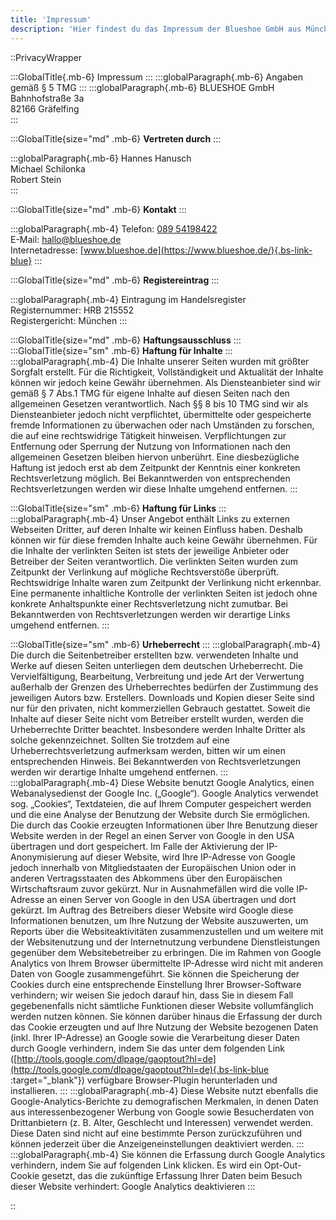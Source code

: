 ```yaml
---
title: 'Impressum'
description: 'Hier findest du das Impressum der Blueshoe GmbH aus München.'
---
```


::PrivacyWrapper

:::GlobalTitle{.mb-6}
Impressum
:::
:::globalParagraph{.mb-6}
Angaben gemäß § 5 TMG
:::
:::globalParagraph{.mb-6}
BLUESHOE GmbH<br>
Bahnhofstraße 3a<br>
82166 Gräfelfing<br>
:::

:::GlobalTitle{size="md" .mb-6}
**Vertreten durch**
:::

:::globalParagraph{.mb-6}
Hannes Hanusch<br>
Michael Schilonka<br>
Robert Stein<br>
:::

:::GlobalTitle{size="md" .mb-6}
**Kontakt**
:::

:::globalParagraph{.mb-4}
Telefon: <a href="tel:+498954198422">089 54198422</a><br>
E-Mail: <a href="mailto:hallo@blueshoe.de">hallo@blueshoe.de</a><br>
Internetadresse: [www.blueshoe.de](https://www.blueshoe.de/){.bs-link-blue}
:::

:::GlobalTitle{size="md" .mb-6}
**Registereintrag**
:::

:::globalParagraph{.mb-4}
Eintragung im Handelsregister<br>
Registernummer: HRB 215552<br>
Registergericht: München
:::

:::GlobalTitle{size="md" .mb-6}
**Haftungsausschluss**
:::
:::GlobalTitle{size="sm" .mb-6}
**Haftung für Inhalte**
:::
:::globalParagraph{.mb-4}
Die Inhalte unserer Seiten wurden mit größter Sorgfalt erstellt. Für die Richtigkeit, Vollständigkeit und Aktualität der Inhalte können wir jedoch keine Gewähr übernehmen. Als Diensteanbieter sind wir gemäß § 7 Abs.1 TMG für eigene Inhalte auf diesen Seiten nach den allgemeinen Gesetzen verantwortlich. Nach §§ 8 bis 10 TMG sind wir als Diensteanbieter jedoch nicht verpflichtet, übermittelte oder gespeicherte fremde Informationen zu überwachen oder nach Umständen zu forschen, die auf eine rechtswidrige Tätigkeit hinweisen. Verpflichtungen zur Entfernung oder Sperrung der Nutzung von Informationen nach den allgemeinen Gesetzen bleiben hiervon unberührt. Eine diesbezügliche Haftung ist jedoch erst ab dem Zeitpunkt der Kenntnis einer konkreten Rechtsverletzung möglich. Bei Bekanntwerden von entsprechenden Rechtsverletzungen werden wir diese Inhalte umgehend entfernen.
:::

:::GlobalTitle{size="sm" .mb-6}
**Haftung für Links**
:::
:::globalParagraph{.mb-4}
Unser Angebot enthält Links zu externen Webseiten Dritter, auf deren Inhalte wir keinen Einfluss haben. Deshalb können wir für diese fremden Inhalte auch keine Gewähr übernehmen. Für die Inhalte der verlinkten Seiten ist stets der jeweilige Anbieter oder Betreiber der Seiten verantwortlich. Die verlinkten Seiten wurden zum Zeitpunkt der Verlinkung auf mögliche Rechtsverstöße überprüft. Rechtswidrige Inhalte waren zum Zeitpunkt der Verlinkung nicht erkennbar. Eine permanente inhaltliche Kontrolle der verlinkten Seiten ist jedoch ohne konkrete Anhaltspunkte einer Rechtsverletzung nicht zumutbar. Bei Bekanntwerden von Rechtsverletzungen werden wir derartige Links umgehend entfernen.
:::

:::GlobalTitle{size="sm" .mb-6}
**Urheberrecht**
:::
:::globalParagraph{.mb-4}
Die durch die Seitenbetreiber erstellten bzw. verwendeten Inhalte und Werke auf diesen Seiten unterliegen dem deutschen Urheberrecht. Die Vervielfältigung, Bearbeitung, Verbreitung und jede Art der Verwertung außerhalb der Grenzen des Urheberrechtes bedürfen der Zustimmung des jeweiligen Autors bzw. Erstellers. Downloads und Kopien dieser Seite sind nur für den privaten, nicht kommerziellen Gebrauch gestattet. Soweit die Inhalte auf dieser Seite nicht vom Betreiber erstellt wurden, werden die Urheberrechte Dritter beachtet. Insbesondere werden Inhalte Dritter als solche gekennzeichnet. Sollten Sie trotzdem auf eine Urheberrechtsverletzung aufmerksam werden, bitten wir um einen entsprechenden Hinweis. Bei Bekanntwerden von Rechtsverletzungen werden wir derartige Inhalte umgehend entfernen.
:::
:::globalParagraph{.mb-4}
Diese Website benutzt Google Analytics, einen Webanalysedienst der Google Inc. („Google“). Google Analytics verwendet sog. „Cookies“, Textdateien, die auf Ihrem Computer gespeichert werden und die eine Analyse der Benutzung der Website durch Sie ermöglichen. Die durch das Cookie erzeugten Informationen über Ihre Benutzung dieser Website werden in der Regel an einen Server von Google in den USA übertragen und dort gespeichert. Im Falle der Aktivierung der IP-Anonymisierung auf dieser Website, wird Ihre IP-Adresse von Google jedoch innerhalb von Mitgliedstaaten der Europäischen Union oder in anderen Vertragsstaaten des Abkommens über den Europäischen Wirtschaftsraum zuvor gekürzt. Nur in Ausnahmefällen wird die volle IP-Adresse an einen Server von Google in den USA übertragen und dort gekürzt. Im Auftrag des Betreibers dieser Website wird Google diese Informationen benutzen, um Ihre Nutzung der Website auszuwerten, um Reports über die Websiteaktivitäten zusammenzustellen und um weitere mit der Websitenutzung und der Internetnutzung verbundene Dienstleistungen gegenüber dem Websitebetreiber zu erbringen. Die im Rahmen von Google Analytics von Ihrem Browser übermittelte IP-Adresse wird nicht mit anderen Daten von Google zusammengeführt. Sie können die Speicherung der Cookies durch eine entsprechende Einstellung Ihrer Browser-Software verhindern; wir weisen Sie jedoch darauf hin, dass Sie in diesem Fall gegebenenfalls nicht sämtliche Funktionen dieser Website vollumfänglich werden nutzen können. Sie können darüber hinaus die Erfassung der durch das Cookie erzeugten und auf Ihre Nutzung der Website bezogenen Daten (inkl. Ihrer IP-Adresse) an Google sowie die Verarbeitung dieser Daten durch Google verhindern, indem Sie das unter dem folgenden Link ([http://tools.google.com/dlpage/gaoptout?hl=de](http://tools.google.com/dlpage/gaoptout?hl=de){.bs-link-blue :target="_blank"}) verfügbare Browser-Plugin herunterladen und installieren.
:::
:::globalParagraph{.mb-4}
Diese Website nutzt ebenfalls die Google-Analytics-Berichte zu demografischen Merkmalen, in denen Daten aus interessenbezogener Werbung von Google sowie Besucherdaten von Drittanbietern (z. B. Alter, Geschlecht und Interessen) verwendet werden. Diese Daten sind nicht auf eine bestimmte Person zurückzuführen und können jederzeit über die Anzeigeneinstellungen deaktiviert werden.
:::
:::globalParagraph{.mb-4}
Sie können die Erfassung durch Google Analytics verhindern, indem Sie auf folgenden Link klicken. Es wird ein Opt-Out-Cookie gesetzt, das die zukünftige Erfassung Ihrer Daten beim Besuch dieser Website verhindert: Google Analytics deaktivieren
:::




::